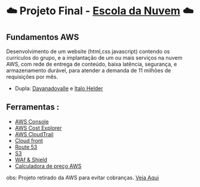 # :cloud:	 Projeto Final - [Escola da Nuvem](https://www.escoladanuvem.org/) :cloud:	
## Fundamentos AWS
Desenvolvimento de um website (html,css javascript) contendo os currículos do grupo,
e a implantação de um ou mais serviços na nuvem AWS, com rede de entrega de conteúdo,
baixa latência, segurança, e armazenamento durável,
para atender a demanda de 11 milhões de requisições por mês.
- Dupla: [Dayanadovalle](https://Projeto-final-escola-da-nuvem.dayanado.repl.co) e [Italo Helder](https://br.linkedin.com/in/italohelder)


## Ferramentas :
- [AWS Console](https://aws.amazon.com/pt/console/)
- [AWS Cost Explorer](https://aws.amazon.com/pt/aws-cost-management/aws-cost-explorer/)
- [ AWS CloudTrail](https://www.amazonaws.cn/en/cloudtrail/)
- [Cloud front](https://docs.aws.amazon.com/cloudfront/index.html)
- [Route 53](https://aws.amazon.com/pt/route53/)
- [S3](https://aws.amazon.com/pt/s3/)
- [WAf & Shield](https://docs.aws.amazon.com/pt_br/waf/latest/developerguide/what-is-aws-waf.html)
- [Calculadora de preço AWS](https://calculator.aws/#/)

obs: Projeto retirado da AWS para evitar cobranças. [Veja Aqui](https://Projeto-final-escola-da-nuvem.dayanado.repl.co)
